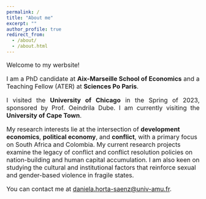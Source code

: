 ```yaml
---
permalink: /
title: "About me"
excerpt: ""
author_profile: true
redirect_from: 
  - /about/
  - /about.html
---
```

<font size="-0.5">
<p style="text-align: justify">  
Welcome to my werbsite!
</p>
  
<p style="text-align: justify">
I am a PhD candidate at <b> Aix-Marseille School of Economics</b>  and a Teaching Fellow (ATER) at <b> Sciences Po Paris</b>.
</p>

<p style="text-align: justify">
I visited the <b> University of Chicago</b>  in the Spring of 2023, sponsored by Prof. Oeindrila Dube. I am currently visiting the <b> University of Cape Town</b>. 
</p>

<p style="text-align: justify">
  
My research interests lie at the intersection of <b> development economics</b>, <b> political economy</b>, and <b> conflict</b>, with a primary focus on South Africa and Colombia. My current research projects examine the legacy of conflict and conflict resolution policies on nation-building and human capital accumulation. I am also keen on studying the cultural and institutional factors that reinforce sexual and gender-based violence in fragile states.
</p>
  
You can contact me at <a href = "mailto: daniela.horta-saenz@univ-amu.fr">daniela.horta-saenz@univ-amu.fr.</a> 
</font>
 





